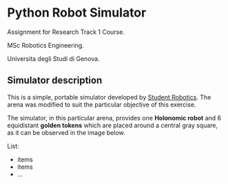 # Python Robot Simulator
Assignment for Research Track 1 Course.

MSc Robotics Engineering.

Universita degli Studi di Genova.

## Simulator description
This is a simple, portable simulator developed by [Student Robotics](https://studentrobotics.org/).
The arena was modified to suit the particular objective of this exercise.

The simulator, in this particular arena, provides one **Holonomic robot** and 6 equidistant **golden tokens** which are placed around a central gray square, as it can be observed in the image below.

List:
- items
- items
- ...
